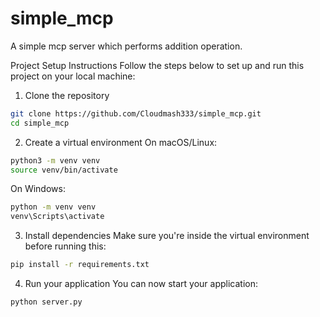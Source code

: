 # simple_mcp
A simple mcp server which performs addition operation.

Project Setup Instructions
Follow the steps below to set up and run this project on your local machine:

1. Clone the repository
```bash
git clone https://github.com/Cloudmash333/simple_mcp.git
cd simple_mcp
```
2. Create a virtual environment
On macOS/Linux:
```bash
python3 -m venv venv
source venv/bin/activate
```

On Windows:
```bash
python -m venv venv
venv\Scripts\activate
```
3. Install dependencies
Make sure you're inside the virtual environment before running this:
```bash
pip install -r requirements.txt
```
4. Run your application
You can now start your application:
```bash
python server.py
```
